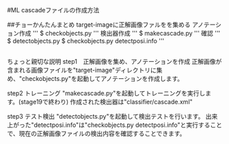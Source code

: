 
#ML cascadeファイルの作成方法


##チョーかんたんまとめ
target-imageに正解画像ファルをを集める
アノテーション作成
'''
$ checkobjects.py
'''
検出器作成
'''
$ makecascade.py
'''
確認
'''
$ detectobjects.py
$ checkobjects.py detectposi.info
'''

##
ちょっと親切な説明
step1　正解画像を集め、アノテーションを作成
正解画像が含まれる画像ファイルを"target-image"ディレクトリに集め、"checkobjects.py"を起動してアノテーションを作成します。　

step2 トレーニング
"makecascade.py"を起動してトレーニングを実行します。(stage19で終わり)
作成された検出器は"classifier/cascade.xml"

step3 テスト検出
"detectobjects.py"を起動して検出テストを行います。
出来上がった"detectposi.info"は"checkobjects.py detectposi.info"と実行することで、現在の正解画像ファイルの検出内容を確認することできます。



